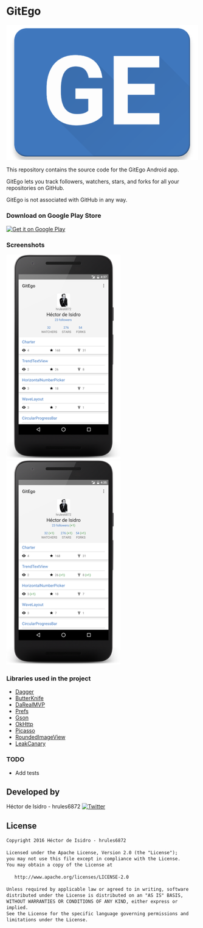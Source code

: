 GitEgo
=====
![image](art/logo.png)

This repository contains the source code for the GitEgo Android app.

GitEgo lets you track followers, watchers, stars, and forks for all your repositories on GitHub.

GitEgo is not associated with GitHub in any way.

### Download on Google Play Store
<a href="https://play.google.com/store/apps/details?id=com.hrules.gitego"><img alt="Get it on Google Play" height="60" src="https://play.google.com/intl/en_us/badges/images/apps/en-play-badge.png" /></a>

### Screenshots
![image](art/screenshot1.png) ![image](art/screenshot2.png)

### Libraries used in the project
* [Dagger](https://github.com/google/dagger)
* [ButterKnife](https://github.com/JakeWharton/butterknife)
* [DaRealMVP](https://github.com/hrules6872/DaRealMVP)
* [Prefs](https://github.com/Alexrs95/Prefs)
* [Gson](https://github.com/google/gson)
* [OkHttp](https://github.com/square/okhttp)
* [Picasso](https://github.com/square/picasso)
* [RoundedImageView](https://github.com/vinc3m1/RoundedImageView)
* [LeakCanary](https://github.com/square/leakcanary)

### TODO
* Add tests

Developed by
-------
Héctor de Isidro - hrules6872 [![Twitter](http://img.shields.io/badge/contact-@hector6872-blue.svg?style=flat)](http://twitter.com/hector6872)

License
-------
    Copyright 2016 Héctor de Isidro - hrules6872

    Licensed under the Apache License, Version 2.0 (the "License");
    you may not use this file except in compliance with the License.
    You may obtain a copy of the License at

       http://www.apache.org/licenses/LICENSE-2.0

    Unless required by applicable law or agreed to in writing, software
    distributed under the License is distributed on an "AS IS" BASIS,
    WITHOUT WARRANTIES OR CONDITIONS OF ANY KIND, either express or implied.
    See the License for the specific language governing permissions and
    limitations under the License.
